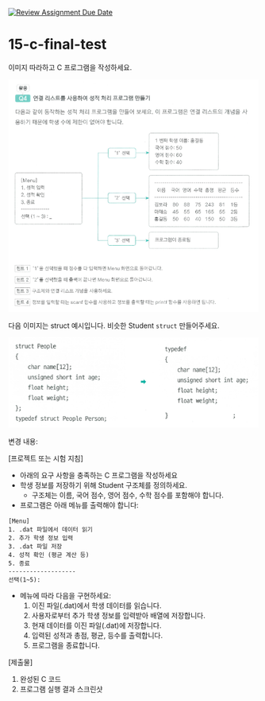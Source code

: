 [![Review Assignment Due Date](https://classroom.github.com/assets/deadline-readme-button-22041afd0340ce965d47ae6ef1cefeee28c7c493a6346c4f15d667ab976d596c.svg)](https://classroom.github.com/a/wbvqsb1I)
# 15-c-final-test

이미지 따라하고 C 프로그램을 작성하세요.

![Final](final.png)

다음 이미지는 struct 예시입니다. 비슷한 Student `struct` 만들어주세요.

![Struct](final-struct-ex.png)

변경 내용:

[프로젝트 또는 시험 지침]
- 아래의 요구 사항을 충족하는 C 프로그램을 작성하세요
- 학생 정보를 저장하기 위해 Student 구조체를 정의하세요.
   - 구조체는 이름, 국어 점수, 영어 점수, 수학 점수를 포함해야 합니다.
- 프로그램은 아래 메뉴를 출력해야 합니다:
```
[Menu]
1. .dat 파일에서 데이터 읽기
2. 추가 학생 정보 입력
3. .dat 파일 저장
4. 성적 확인 (평균 계산 등)
5. 종료
-------------------
선택(1~5):
```

- 메뉴에 따라 다음을 구현하세요:
    1. 이진 파일(.dat)에서 학생 데이터를 읽습니다.
    2. 사용자로부터 추가 학생 정보를 입력받아 배열에 저장합니다.
    3. 현재 데이터를 이진 파일(.dat)에 저장합니다.
    4. 입력된 성적과 총점, 평균, 등수를 출력합니다.
    5. 프로그램을 종료합니다.

[제출물]

1. 완성된 C 코드
2. 프로그램 실행 결과 스크린샷
